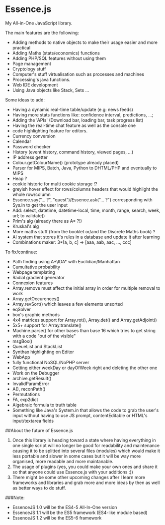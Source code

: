 # Essence.js
My All-in-One JavaScript library.

The main features are the following:
-	Adding methods to native objects to make their usage easier and more practical
-	Adding Maths (stats/economics) functions
-	Adding PHP/SQL features without using them
-	Page management
-	Cryptology stuff
-	Computer's stuff virtualisation such as processes and machines
-	Processing's java functions.
-	Web IDE development
-	Using Java objects like Stack, Sets ...

Some ideas to add:
-	Having a dynamic real-time table/update (e.g: news feeds)
-	Having more stats functions like: confidence interval, predictions, ...;
-	Adding the 'APIs' (Download bar, loading bar, task progress list)
-	Having the real-time chat feature as well as the console one
-	code highlighting feature for editors.
-	Currency conversion
-	Calendar
-	Password checker
-	History (event history, command history, viewed pages, ...)
-	IP address getter
-	Colour.getColourName() (prototype already placed)
-	Parser for MIPS, Batch, Java, Python to DHTML/PHP and eventually to MIPS
-	Heap ?
-	cookie historic for multi cookie storage !?
-	greyish hover effect for rows/columns headers that would highlight the whole row/column
-	Essence.say("... ?", "quest")/Essence.ask("... ?") corresponding with Sys.in to get the user input
-	Add: select, datetime, datetime-local, time, month, range, search, week, url; to validate()
-	Prim's alg (already there as A* ?!)
-	Kruskal's alg
-	More maths stuff (from the booklet or/and the Discrete Maths book) ?
-   AI system that stores it's rules in a database and update it after learning
-   Combinations maker: 3*[a, b, c] -> [aaa, aab, aac, ..., ccc]

To fix/continue:
-	Path finding using A*\IDA* with Euclidian/Manhattan
-	Cumultative probability
-	Webpage templating
-	Radial gradient generator
-	Connexion features
-	Array.remove must affect the initial array in order for multiple removal to work
-	Array.getOccurences()
-	Array.revSort() which leaves a few elements unsorted
-	eqSolver
-	box's graphic methods
-	4x4 matrices support for Array.rot(), Array.det() and Array.getAdjoint()
-	5x5+ support for Array.translate()
-	Machine.parse() for other bases than base 16 which tries to get string with a code "out of the visible"
-	msgBox()
-	QueueList and StackList
-	Synthax highlighting on Editor
-	WebApp
-	fully functional NoSQL/NoPHP server
-	Getting either weekDay or dayOfWeek right and deleting the other one
-	Work on the Debugger
-	archive.getResult()
-	InvalidParamError
-	A(), reconPath()
-	Permutations
-   FA, exp2dict
-	Algebraic formula to truth table
-	Something like Java's System.in that allows the code to grab the user's input without having to use JS prompt, contentEditable or HTML's input/textarea fields

##About the future of Essence.js
1.	Once this library is heading toward a state where having everything in one single script will no longer be good for readability and maintenance causing it to be splitted into several files (modules) which would make it less portable and slower in some cases but it will be way more organised, more readable and more maintanable.
2.	The usage of plugins (yes, you could make your own ones and share it so that anyone could use Essence.js with your additions :))
3.	There might be some other upcoming changes after I learn more frameworks and libraries and grab more and more ideas by then as well as better ways to do stuff.

###Note:
-	EssenceJS 1.0 will be the ES4-5 All-In-One version
-	EssenceJS 1.1 will be the ES5 framework (ES4-like module based)
-	EssenceJS 1.2 will be the ES5-6 framework